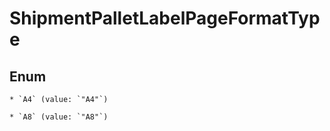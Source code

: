 
# ShipmentPalletLabelPageFormatType

## Enum


    * `A4` (value: `"A4"`)

    * `A8` (value: `"A8"`)



